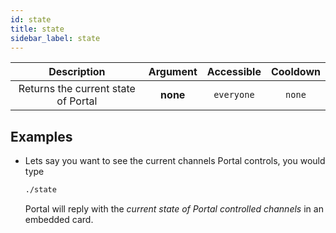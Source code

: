 ```yaml
---
id: state
title: state
sidebar_label: state
---
```


|             Description             | Argument | Accessible | Cooldown |
| :---------------------------------: | :------: | :--------: | :------: |
| Returns the current state of Portal | **none** | `everyone` |  `none`  |

## Examples

- Lets say you want to see the current channels Portal controls, you would type

  ```bash
  ./state
  ```

  Portal will reply with the _current state of Portal controlled channels_ in an embedded card.
